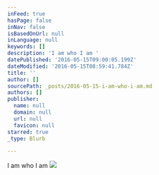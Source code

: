 ```yaml
---
inFeed: true
hasPage: false
inNav: false
isBasedOnUrl: null
inLanguage: null
keywords: []
description: 'I am who I am '
datePublished: '2016-05-15T09:00:05.199Z'
dateModified: '2016-05-15T08:59:41.784Z'
title: ''
author: []
sourcePath: _posts/2016-05-15-i-am-who-i-am.md
authors: []
publisher:
  name: null
  domain: null
  url: null
  favicon: null
starred: true
_type: Blurb

---
```

I am who I am ![](https://the-grid-user-content.s3-us-west-2.amazonaws.com/a323b2e5-023f-4329-8138-5d73c40f38a2.jpg)